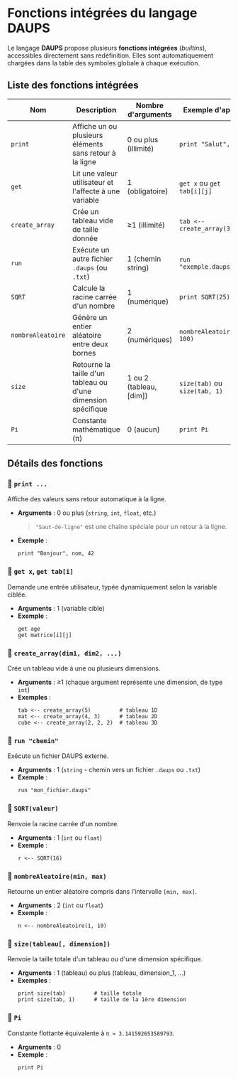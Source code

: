 # Fonctions intégrées du langage DAUPS

Le langage **DAUPS** propose plusieurs **fonctions intégrées** (*builtins*), accessibles directement sans redéfinition. Elles sont automatiquement chargées dans la table des symboles globale à chaque exécution.

## Liste des fonctions intégrées

| Nom               | Description                                                  | Nombre d'arguments     | Exemple d'appel                          |
|-------------------|--------------------------------------------------------------|------------------------|-------------------------------------------|
| `print`           | Affiche un ou plusieurs éléments sans retour à la ligne      | 0 ou plus (illimité)   | `print "Salut", x`                        |
| `get`             | Lit une valeur utilisateur et l'affecte à une variable       | 1 (obligatoire)        | `get x` ou `get tab[i][j]`               |
| `create_array`    | Crée un tableau vide de taille donnée                        | ≥1 (illimité)          | `tab <-- create_array(3, 4)`             |
| `run`             | Exécute un autre fichier `.daups` (ou `.txt`)                  | 1 (chemin string)      | `run "exemple.daups"`                      |
| `SQRT`            | Calcule la racine carrée d'un nombre                         | 1 (numérique)          | `print SQRT(25)`                         |
| `nombreAleatoire` | Génère un entier aléatoire entre deux bornes                 | 2 (numériques)         | `nombreAleatoire(1, 100)`                |
| `size`            | Retourne la taille d'un tableau ou d'une dimension spécifique| 1 ou 2 (tableau, [dim])| `size(tab)` ou `size(tab, 1)`            |
| `Pi`              | Constante mathématique (π)                                   | 0 (aucun)              | `print Pi`                               |

## Détails des fonctions

### 🔹 `print ...`

Affiche des valeurs sans retour automatique à la ligne.

- **Arguments** : 0 ou plus (`string`, `int`, `float`, etc.)
  > `"Saut-de-ligne"` est une chaîne spéciale pour un retour à la ligne.
- **Exemple** :
  ```daups-docs
  print "Bonjour", nom, 42
  ```

### 🔹 `get x`, `get tab[i]`

Demande une entrée utilisateur, typée dynamiquement selon la variable ciblée.

- **Arguments** : 1 (variable cible)
- **Exemple** :
  ```daups-docs
  get age
  get matrice[i][j]
  ```

### 🔹 `create_array(dim1, dim2, ...)`

Crée un tableau vide à une ou plusieurs dimensions.

- **Arguments** : ≥1 (chaque argument représente une dimension, de type `int`)
- **Exemples** :
  ```daups-docs
  tab <-- create_array(5)         # tableau 1D
  mat <-- create_array(4, 3)      # tableau 2D
  cube <-- create_array(2, 2, 2)  # tableau 3D
  ```

### 🔹 `run "chemin"`

Exécute un fichier DAUPS externe.

- **Arguments** : 1 (`string` - chemin vers un fichier `.daups` ou `.txt`)
- **Exemple** :
  ```daups-docs
  run "mon_fichier.daups"
  ```

### 🔹 `SQRT(valeur)`

Renvoie la racine carrée d'un nombre.

- **Arguments** : 1 (`int` ou `float`)
- **Exemple** :
  ```daups-docs
  r <-- SQRT(16)
  ```

### 🔹 `nombreAleatoire(min, max)`

Retourne un entier aléatoire compris dans l'intervalle `[min, max]`.

- **Arguments** : 2 (`int` ou `float`)
- **Exemple** :
  ```daups-docs
  n <-- nombreAleatoire(1, 10)
  ```

### 🔹 `size(tableau[, dimension])`

Renvoie la taille totale d'un tableau ou d'une dimension spécifique.

- **Arguments** : 1 (tableau) ou plus (tableau, dimension_1, ...)
- **Exemples** :
  ```daups-docs
  print size(tab)         # taille totale
  print size(tab, 1)      # taille de la 1ère dimension
  ```

### 🔹 `Pi`

Constante flottante équivalente à `π ≈ 3.141592653589793`.

- **Arguments** : 0
- **Exemple** :
  ```daups-docs
  print Pi
  ```